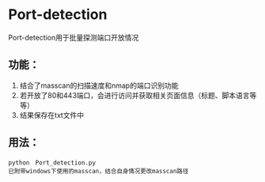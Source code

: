 # Port-detection
Port-detection用于批量探测端口开放情况  
## 功能：  
1. 结合了masscan的扫描速度和nmap的端口识别功能  
2. 若开放了80和443端口，会进行访问并获取相关页面信息（标题、脚本语言等等）  
3. 结果保存在txt文件中  
## 用法：
```
python　Port_detection.py
已附带windows下使用的masscan，结合自身情况更改masscan路径
```


